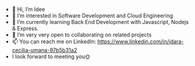 - 👋 Hi, I’m Idee
- 👀 I’m interested in Software Development and Cloud Engineering
- 🌱 I’m currently learning Back End Development with Javascript, Nodejs & Express.
- 💞️ I’m very very open to collaborating on related projects
- 📫 You can reach me on LinkedIn: https://www.linkedin.com/in/idara-cecilia-umana-97b5b31a2
- I look forward to meeting you🌞

<!---
Ideeee/Ideeee is a ✨ special ✨ repository because its `README.md` (this file) appears on your GitHub profile.
You can click the Preview link to take a look at your changes.
--->
